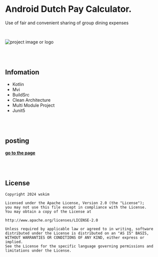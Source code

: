 # Android Dutch Pay Calculator.

Use of fair and convenient sharing of group dining expenses

<br>

![project image or logo](https://opencv1.b-cdn.net/wp-content/uploads/2022/05/logo.png)<br>

<br><br>

## Infomation

- Kotlin
- Mvi
- BuildSrc
- Clean Architecture
- Multi Module Project
- Junit5

<br><br>

## posting
__[go to the page](https://victorywskim.tistory.com/38)__

<br><br>

## License 
 ```code
Copyright 2024 wskim

Licensed under the Apache License, Version 2.0 (the "License");
you may not use this file except in compliance with the License.
You may obtain a copy of the License at

http://www.apache.org/licenses/LICENSE-2.0

Unless required by applicable law or agreed to in writing, software
distributed under the License is distributed on an "AS IS" BASIS,
WITHOUT WARRANTIES OR CONDITIONS OF ANY KIND, either express or implied.
See the License for the specific language governing permissions and
limitations under the License.
```
